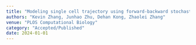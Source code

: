 ```yaml
---
title: "Modeling single cell trajectory using forward-backward stochastic differential equations"
authors: "Kevin Zhang, Junhao Zhu, Dehan Kong, Zhaolei Zhang"
venue: "PLOS Computational Biology"
category: "Accepted/Published"
date: 2024-01-01
---
```

